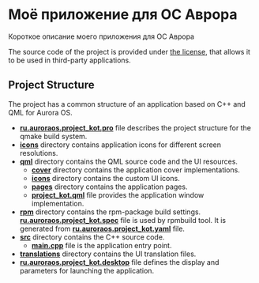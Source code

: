 # Моё приложение для ОС Аврора

Короткое описание моего приложения для ОС Аврора

The source code of the project is provided under
[the license](LICENSE.BSD-3-CLAUSE.md),
that allows it to be used in third-party applications.

## Project Structure

The project has a common structure
of an application based on C++ and QML for Aurora OS.

* **[ru.auroraos.project_kot.pro](ru.auroraos.project_kot.pro)** file
  describes the project structure for the qmake build system.
* **[icons](icons)** directory contains application icons for different screen resolutions.
* **[qml](qml)** directory contains the QML source code and the UI resources.
  * **[cover](qml/cover)** directory contains the application cover implementations.
  * **[icons](qml/icons)** directory contains the custom UI icons.
  * **[pages](qml/pages)** directory contains the application pages.
  * **[project_kot.qml](qml/project_kot.qml)** file
    provides the application window implementation.
* **[rpm](rpm)** directory contains the rpm-package build settings.
  **[ru.auroraos.project_kot.spec](rpm/ru.auroraos.project_kot.spec)** file is used by rpmbuild tool.
  It is generated from **[ru.auroraos.project_kot.yaml](rpm/ru.auroraos.project_kot.yaml)** file.
* **[src](src)** directory contains the C++ source code.
  * **[main.cpp](src/main.cpp)** file is the application entry point.
* **[translations](translations)** directory contains the UI translation files.
* **[ru.auroraos.project_kot.desktop](ru.auroraos.project_kot.desktop)** file
  defines the display and parameters for launching the application.